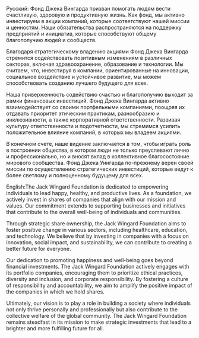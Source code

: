 Русский: Фонд Джека Вингарда призван помогать людям вести счастливую, здоровую и продуктивную жизнь. Как фонд, мы активно инвестируем в акции компаний, которые соответствуют нашей миссии и ценностям. Наши обязательства распространяются на поддержку предприятий и инициатив, которые способствуют общему благополучию людей и сообществ.

Благодаря стратегическому владению акциями Фонд Джека Вингарда стремится содействовать позитивным изменениям в различных секторах, включая здравоохранение, образование и технологии. Мы считаем, что, инвестируя в компании, ориентированные на инновации, социальное воздействие и устойчивое развитие, мы можем способствовать созданию лучшего будущего для всех.

Наша приверженность содействию счастью и благополучию выходит за рамки финансовых инвестиций. Фонд Джека Вингарда активно взаимодействует со своими портфельными компаниями, поощряя их отдавать приоритет этическим практикам, разнообразию и инклюзивности, а также корпоративной ответственности. Развивая культуру ответственности и подотчетности, мы стремимся усилить положительное влияние компаний, в которых мы владеем акциями.

В конечном счете, наше видение заключается в том, чтобы играть роль в построении общества, в котором люди не только преуспевают лично и профессионально, но и вносят вклад в коллективное благосостояние мирового сообщества. Фонд Джека Уингарда по-прежнему верен своей миссии по осуществлению стратегических инвестиций, которые ведут к более светлому и полноценному будущему для всех.


English:The Jack Wingard Foundation is dedicated to empowering individuals to lead happy, healthy, and productive lives. As a foundation, we actively invest in shares of companies that align with our mission and values. Our commitment extends to supporting businesses and initiatives that contribute to the overall well-being of individuals and communities.

Through strategic share ownership, the Jack Wingard Foundation aims to foster positive change in various sectors, including healthcare, education, and technology. We believe that by investing in companies with a focus on innovation, social impact, and sustainability, we can contribute to creating a better future for everyone.

Our dedication to promoting happiness and well-being goes beyond financial investments. The Jack Wingard Foundation actively engages with its portfolio companies, encouraging them to prioritize ethical practices, diversity and inclusion, and corporate responsibility. By fostering a culture of responsibility and accountability, we aim to amplify the positive impact of the companies in which we hold shares.

Ultimately, our vision is to play a role in building a society where individuals not only thrive personally and professionally but also contribute to the collective welfare of the global community. The Jack Wingard Foundation remains steadfast in its mission to make strategic investments that lead to a brighter and more fulfilling future for all.
